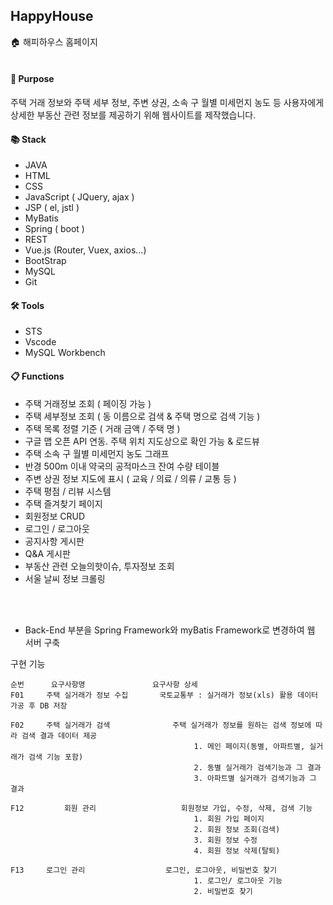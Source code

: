 ## HappyHouse
:house: 해피하우스 홈페이지
<br>
<br>

#### 📝 Purpose

주택 거래 정보와 주택 세부 정보, 주변 상권, 소속 구 월별 미세먼지 농도 등 사용자에게 상세한 부동산 관련 정보를 제공하기 위해 웹사이트를 제작했습니다.
<br>

#### 📚 Stack

- JAVA
- HTML
- CSS
- JavaScript ( JQuery, ajax )
- JSP ( el, jstl )
- MyBatis
- Spring ( boot )
- REST
- Vue.js (Router, Vuex, axios...)
- BootStrap
- MySQL
- Git


#### 🛠 Tools

- STS
- Vscode
- MySQL Workbench


#### 📋 Functions

- 주택 거래정보 조회 ( 페이징 가능 )
- 주택 세부정보 조회 ( 동 이름으로 검색 & 주택 명으로 검색 기능 )
- 주택 목록 정렬 기준 ( 거래 금액 / 주택 명 )
- 구글 맵 오픈 API 연동. 주택 위치 지도상으로 확인 가능 & 로드뷰
- 주택 소속 구 월별 미세먼지 농도 그래프
- 반경 500m 이내 약국의 공적마스크 잔여 수량 테이블
- 주변 상권 정보 지도에 표시 ( 교육 / 의료 / 의류 / 교통 등 )
- 주택 평점 / 리뷰 시스템
- 주택 즐겨찾기 페이지
- 회원정보 CRUD
- 로그인 / 로그아웃
- 공지사항 게시판
- Q&A 게시판
- 부동산 관련 오늘의핫이슈, 투자정보 조회
- 서울 날씨 정보 크롤링
<br>
<br>


* Back-End 부분을 Spring Framework와 myBatis Framework로 변경하여 웹 서버 구축

구현 기능

    순번		요구사항명				요구사항 상세
    F01		주택 실거래가 정보 수집	    국토교통부 : 실거래가 정보(xls) 활용 데이터 가공 후 DB 저장

    F02		주택 실거래가 검색	        	주택 실거래가 정보를 원하는 검색 정보에 따라 검색 결과 데이터 제공
							                 1. 메인 페이지(동별, 아파트별, 실거래가 검색 기능 포함)
							                 2. 동별 실거래가 검색기능과 그 결과
							                 3. 아파트별 실거래가 검색기능과 그 결과

    F12     	회원 관리		    		회원정보 가입, 수정, 삭제, 검색 기능
						                     1. 회원 가입 페이지
							                 2. 회원 정보 조회(검색)
							                 3. 회원 정보 수정
							                 4. 회원 정보 삭제(탈퇴)

    F13		로그인 관리		        	로그인, 로그아웃, 비밀번호 찾기
							                 1. 로그인/ 로그아웃 기능
							                 2. 비밀번호 찾기
							                 
							                 

